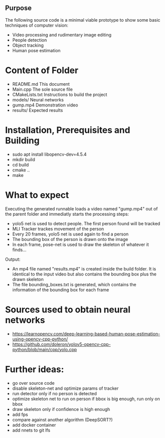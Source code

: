 ## Purpose

The following source code is a minimal viable prototype to show some basic techniques of computer vision:
- Video processing and rudimentary image editing
- People detection
- Object tracking
- Human pose estimation

# Content of Folder
- README.md      This document
- Main.cpp       The sole source file
- CMakeLists.txt Instructions to build the project
- models/        Neural networks
- gump.mp4       Demonstration video
- results/       Expected results

# Installation, Prerequisites and Building

- sudo apt install libopencv-dev=4.5.4
- mkdir build
- cd build
- cmake ..
- make

# What to expect

Executing the generated runnable loads a video named "gump.mp4" out of the parent folder and immediatly starts the processing steps:
- yolo5 net is used to detect people. The first person found will be tracked
- MLI Tracker trackes movement of the person
- Every 20 frames, yolo5 net is used again to find a person
- The bounding box of the person is drawn onto the image
- In each frame, pose-net is used to draw the skeleton of whatever it finds...

Output:
- An mp4 file named "results.mp4" is created inside the build folder. It is identical to the input video but also contains the bounding box plus the drawn skeleton
- The file bounding_boxes.txt is generated, which contains the information of the bounding box for each frame

# Sources used to obtain neural networks
- https://learnopencv.com/deep-learning-based-human-pose-estimation-using-opencv-cpp-python/
- https://github.com/doleron/yolov5-opencv-cpp-python/blob/main/cpp/yolo.cpp

# Further ideas:
- go over source code
- disable skeleton-net and optimize params of tracker
- run detector only if no person is detected
- optimize skeleton net to run on person if bbox is big enough, run only on bbox
- draw skeleton only if confidence is high enough
- add fps
- compare against another algorithm (DeepSORT?)
- add docker container
- add nnets to git lfs

